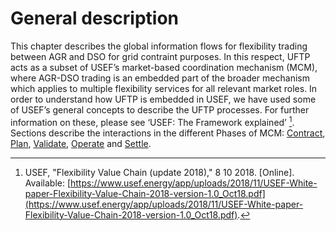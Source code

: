 <!--
SPDX-FileCopyrightText: 2020-2023 Contributors to the Shapeshifter project

SPDX-License-Identifier: Apache-2.0
-->

# General description

This chapter describes the global information flows for flexibility trading between AGR and DSO for grid contraint purposes.
In this respect, UFTP acts as a subset of USEF’s market-based coordination mechanism (MCM), where AGR-DSO trading is an embedded part of the broader mechanism which applies to multiple flexibility services for all relevant market roles.
In order to understand how UFTP is embedded in USEF, we have used some of USEF’s general concepts to describe the UFTP processes.
For further information on these, please see ‘USEF: The Framework explained’ [^B1].
Sections describe the interactions in the different Phases of MCM: [Contract](contract-phase.md), [Plan](plan-phase.md), [Validate](validate-phase.md), [Operate](operate-phase.md) and [Settle](settle-phase.md).

[^B1]: USEF, "Flexibility Value Chain (update 2018)," 8 10 2018. [Online]. Available: [https://www.usef.energy/app/uploads/2018/11/USEF-White-paper-Flexibility-Value-Chain-2018-version-1.0_Oct18.pdf](https://www.usef.energy/app/uploads/2018/11/USEF-White-paper-Flexibility-Value-Chain-2018-version-1.0_Oct18.pdf).
